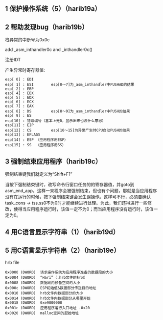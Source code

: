 ## 1 保护操作系统（5）（harib19a）


## 2 帮助发现bug（harib19b）

栈异常的中断号为0x0c

add _asm_inthandler0c and _inthandler0c()

注册IDT


产生异常时寄存器值:
```
esp[ 0] : EDI
esp[ 1] : ESI        esp[0～7]为_asm_inthandler中PUSHAD的结果
esp[ 2] : EBP
esp[ 4] : EBX
esp[ 5] : EDX
esp[ 6] : ECX
esp[ 7] : EAX
esp[ 8] : DS         esp[8～9]为_asm_inthandler中PUSH的结果
esp[ 9] : ES
esp[10] : 错误编号（基本上是0，显示出来也没什么意思）
esp[11] : EIP
esp[12] : CS         esp[10～15]为异常产生时CPU自动PUSH的结果
esp[13] : EFLAGS
esp[14] : ESP （应用程序用ESP）
esp[15] : SS  （应用程序用SS）
```

## 3 强制结束应用程序（harib19c）

强制结束键我们就定义为“Shift+F1”

当按下强制结束键时，改写命令行窗口任务的的寄存器值，并goto到asm_end_app。这样一来程序会被强制结束，但也有个问题，那就是当应用程序没有在运行的时候，按下强制结束键会发生误操作。这样可不行，必须要确认task_cons -> tss.ss0不为0时才能继续进行处理。为此，我们还得进行一些修改，使得当应用程序运行时，该值一定不为0；而当应用程序没有运行时，该值一定为0。


## 4 用C语言显示字符串（1）（harib19d）


## 5 用C语言显示字符串（2）（harib19e）

hrb file
```
0x0000 (DWORD)  请求操作系统为应用程序准备的数据段的大小
0x0004 (DWORD)  “Hari”（.hrb文件的标记）
0x0008 (DWORD)  数据段内预备空间的大小
0x000c (DWORD)  ESP初始值&数据部分传送目的地址
0x0010 (DWORD)  hrb文件内数据部分的大小
0x0014 (DWORD)  hrb文件内数据部分从哪里开始
0x0018 (DWORD)  0xe9000000
0x001c (DWORD)  应用程序运行入口地址 -0x20
0x0020 (DWORD)  malloc空间的起始地址
```